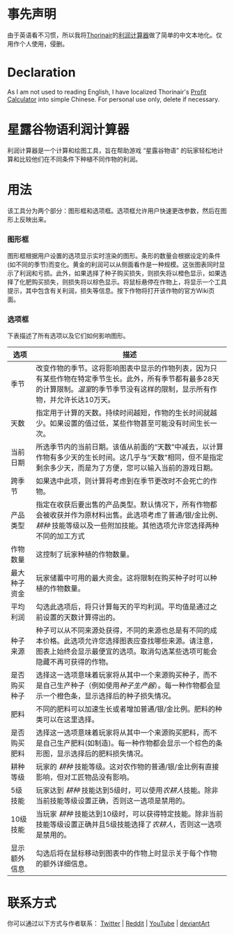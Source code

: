  
# 事先声明
由于英语看不习惯，所以我将[Thorinair](https://github.com/Thorinair)的[利润计算器](https://thorinair.github.io/Stardew-Profits/)做了简单的中文本地化。仅用作个人使用，侵删。

# Declaration
As I am not used to reading English, I have localized Thorinair's [Profit Calculator](https://thorinair.github.io/Stardew-Profits/) into simple Chinese. For personal use only, delete if necessary.

# 星露谷物语利润计算器
利润计算器是一个计算和绘图工具，旨在帮助游戏 “星露谷物语” 的玩家轻松地计算和比较他们在不同条件下种植不同作物的利润。

# 用法
该工具分为两个部分：图形框和选项框。选项框允许用户快速更改参数，然后在图形上反映出来。

### 图形框
图形框根据用户设置的选项显示实时渲染的图形。条形的数量会根据设定的条件(如不同的季节)而变化。黄金的利润可以从侧面看作是一种规模。这张图表同时显示了利润和亏损。此外，如果选择了种子购买损失，则损失将以橙色显示，如果选择了化肥购买损失，则损失将以棕色显示。将鼠标悬停在作物上，将显示一个工具提示，其中包含有关利润，损失等信息。按下作物将打开该作物的官方Wiki页面。

### 选项框
下表描述了所有选项以及它们如何影响图形。

选项 | 描述
--- | ---
季节 | 改变作物的季节。这将影响图表中显示的作物列表，因为只有某些作物在特定季节生长。此外，所有季节都有最多28天的计算限制。*温室*的季节季节没有这样的限制，显示所有作物，并允许长达10万天。
天数 | 指定用于计算的天数。持续时间越短，作物的生长时间就越少。如果设置的值过低，某些作物甚至可能没有时间生长一次。
当前日期 | 所选季节内的当前日期。该值从前面的“天数”中减去，以计算作物有多少天的生长时间。这几乎与“天数”相同，但不是指定剩余多少天，而是为了方便，您可以输入当前的游戏日期。
跨季节 | 如果选中此项，则计算将考虑到在季节更改时不会死亡的作物。
产品类型 | 指定在收获后要出售的产品类型。默认情况下，所有作物都会被收获并作为原材料出售。此选项考虑了普通/银/金比例、*耕种* 技能等级以及一些附加技能。其他选项允许您选择两种不同的加工方式
作物数量 | 这控制了玩家种植的作物数量。
最大种子资金 | 玩家储蓄中可用的最大资金。这将限制在购买种子时可以种植的作物数量。
平均利润 | 勾选此选项后，将只计算每天的平均利润。平均值是通过之前设置的天数计算得出的。
种子来源 | 种子可以从不同来源处获得，不同的来源也总是有不同的成本价格。此选项允许您选择图表应查找哪些来源。请注意，图表上始终会显示最便宜的选项。取消勾选某些选项可能会隐藏不再可获得的作物。
是否购买种子 | 选择这一选项意味着玩家将从其中一个来源购买种子，而不是自己生产种子（例如使用*种子生产器*）。每一种作物都会显示一个橙色条，显示选择后的种子损失情况。
肥料 | 不同的肥料可以加速生长或者增加普通/银/金比例。肥料的种类可以在这里选择。
是否购买肥料 | 选择这一选项意味着玩家将从其中一个来源购买肥料，而不是自己生产肥料(如制造)。每一种作物都会显示一个棕色的条形图，显示选择后的肥料损失情况。
耕种等级 | 玩家的 *耕种* 技能等级。这对农作物的普通/银/金比例有直接影响，但对工匠物品没有影响。
5级技能 | 玩家达到 *耕种* 技能达到5级时，可以使用*农耕人*技能。除非当前技能等级设置正确，否则这一选项是禁用的。
10级技能 | 当玩家 *耕种* 技能达到10级时，可以获得特定技能。除非当前技能等级设置正确并且5级技能选择了*农耕人*，否则这一选项是禁用的。
显示额外信息 | 勾选后将在鼠标移动到图表中的作物上时显示关于每个作物的额外详细信息。

# 联系方式
你可以通过以下方式与作者联系： [Twitter](https://twitter.com/thorinair_music) | [Reddit](https://www.reddit.com/user/Thorinair/) | [YouTube](https://www.youtube.com/user/Thorinair) | [deviantArt](http://thorinair.deviantart.com/)
